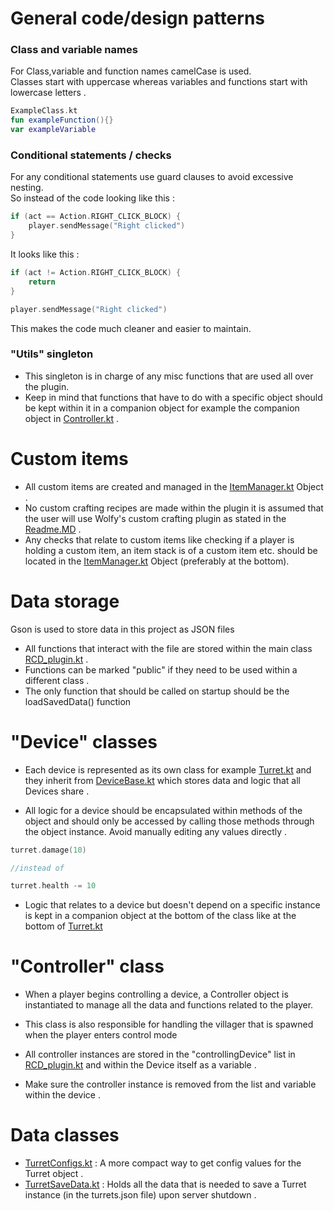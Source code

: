 # General code/design patterns


### Class and variable names
For Class,variable and 
function names camelCase is used.  
Classes start with uppercase whereas
variables and functions start with lowercase letters . 

```kotlin
ExampleClass.kt
fun exampleFunction(){}
var exampleVariable
```

### Conditional statements / checks

For any conditional statements use guard clauses to avoid excessive nesting.  
So instead of the code looking like this :
```kotlin
if (act == Action.RIGHT_CLICK_BLOCK) { 
    player.sendMessage("Right clicked")
}
```
It looks like this  :
```kotlin
if (act != Action.RIGHT_CLICK_BLOCK) { 
    return
}

player.sendMessage("Right clicked")
```
This makes the code much cleaner and easier to maintain.

### "Utils" singleton
- This singleton is in charge of any misc functions that are used all over the plugin.
- Keep in mind that functions that have to do with a specific object should be kept within it in a companion object
for example the companion object in [Controller.kt](src%2Fmain%2Fjava%2Forg%2Foreo%2Frcdplugin%2Fobjects%2FController.kt) .

# Custom items
- All custom items are created and managed in the [ItemManager.kt](src%2Fmain%2Fjava%2Forg%2Foreo%2Frcdplugin%2Fitems%2FItemManager.kt) Object .
- No custom crafting recipes are made within the plugin it is assumed that the user will use Wolfy's custom crafting plugin
as stated in the [Readme.MD](Readme.MD) .
- Any checks that relate to custom items like checking if a player is holding a custom item,
an item stack is of a custom item etc. should be located in the [ItemManager.kt](src%2Fmain%2Fjava%2Forg%2Foreo%2Frcdplugin%2Fitems%2FItemManager.kt)
Object (preferably at the bottom).

# Data storage
Gson is used to store data in this project as JSON files
- All functions that interact with the file are stored within the main class [RCD_plugin.kt](src%2Fmain%2Fjava%2Forg%2Foreo%2Frcdplugin%2FRCD_plugin.kt) .
- Functions can be marked "public" if they need to be used within a different class .
- The only function that should be called on startup should be the loadSavedData() function

# "Device" classes
- Each device is represented as its own class for example [Turret.kt](src%2Fmain%2Fjava%2Forg%2Foreo%2Frcdplugin%2Fturrets%2FTurret.kt) and they inherit from [DeviceBase.kt](src%2Fmain%2Fjava%2Forg%2Foreo%2Frcdplugin%2Fobjects%2FDeviceBase.kt)
which stores data and logic that all Devices share .


- All logic for a device should be encapsulated within methods of the object and should only be accessed by calling
those methods through the object instance. Avoid manually editing any values directly .
```kotlin
turret.damage(10)

//instead of 

turret.health -= 10
```
- Logic that relates to a device but doesn't depend on a specific instance
is kept in a companion object at the bottom of the class like at the bottom of [Turret.kt](src%2Fmain%2Fjava%2Forg%2Foreo%2Frcdplugin%2Fturrets%2FTurret.kt)

# "Controller" class
- When a player begins controlling a device, a Controller object is instantiated to manage all the 
data and functions related to the player. 

- This class is also responsible for handling the villager that is spawned when the player enters control mode

- All controller instances are stored in the "controllingDevice" list in [RCD_plugin.kt](src%2Fmain%2Fjava%2Forg%2Foreo%2Frcdplugin%2FRCD_plugin.kt)
 and within the Device itself as a variable .


- Make sure the controller instance is removed from the list and variable within the device .

# Data classes
- [TurretConfigs.kt](src%2Fmain%2Fjava%2Forg%2Foreo%2Frcdplugin%2Fdata%2FTurretConfigs.kt) : A more compact way to get config 
values for the Turret object .
- [TurretSaveData.kt](src%2Fmain%2Fjava%2Forg%2Foreo%2Frcdplugin%2Fdata%2FTurretSaveData.kt) : Holds all the data
that is needed to save a Turret instance (in the turrets.json file) upon server shutdown .
